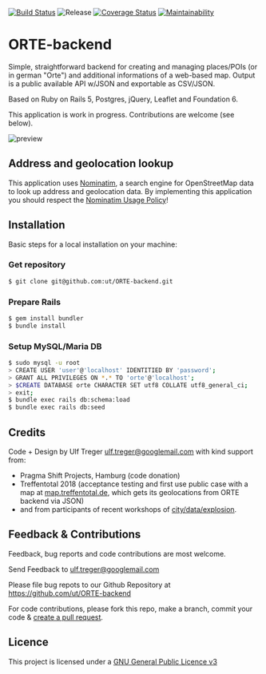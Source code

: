 [![Build Status](https://travis-ci.org/ut/ORTE-backend.svg?branch=master)](https://travis-ci.org/ut/ORTE-backend) ![Release](https://img.shields.io/badge/tag-v0.33-blue.svg) [![Coverage Status](https://coveralls.io/repos/github/ut/ORTE-backend/badge.svg?branch=master)](https://coveralls.io/github/ut/ORTE-backend?branch=master) [![Maintainability](https://api.codeclimate.com/v1/badges/ab3d16e763664a942d72/maintainability)](https://codeclimate.com/github/ut/ORTE-backend/maintainability)


# ORTE-backend

Simple, straightforward backend for creating and managing places/POIs (or in german "Orte") and additional informations of a web-based map. Output is a public available API w/JSON and exportable as CSV/JSON.

Based on Ruby on Rails 5, Postgres, jQuery, Leaflet and Foundation 6.

This application is work in progress. Contributions are welcome (see below).

![preview](https://raw.githubusercontent.com/ut/ORTE-backend/master/app/assets/images/ORTE-backend-dev-002.jpg)

## Address and geolocation lookup

This application uses [Nominatim](https://nominatim.openstreetmap.org/), a search engine for OpenStreetMap data to look up address and geolocation data. By implementing this application you should respect the [Nominatim Usage Policy](https://operations.osmfoundation.org/policies/nominatim/)!

## Installation

Basic steps for a local installation on your machine:

### Get repository

```bash
$ git clone git@github.com:ut/ORTE-backend.git
```
### Prepare Rails

```bash
$ gem install bundler
$ bundle install
```

### Setup MySQL/Maria DB

```bash
$ sudo mysql -u root
> CREATE USER 'user'@'localhost' IDENTITIED BY 'password';
> GRANT ALL PRIVILEGES ON *.* TO 'orte'@'localhost';
> $CREATE DATABASE orte CHARACTER SET utf8 COLLATE utf8_general_ci;
> exit;
$ bundle exec rails db:schema:load
$ bundle exec rails db:seed
```

## Credits

Code + Design by Ulf Treger <ulf.treger@googlemail.com> with kind support from:

* Pragma Shift Projects, Hamburg (code donation)
* Treffentotal 2018 (acceptance testing and first use public case with a map at [map.treffentotal.de](https://map.treffentotal.de), which gets its geolocations from ORTE backend via JSON) 
* and from participants of recent workshops of [city/data/explosion](https://citydataexplosion.tumblr.com/).

## Feedback & Contributions

Feedback, bug reports and code contributions are most welcome.

Send Feedback to ulf.treger@googlemail.com

Please file bug repots to our Github Repository at https://github.com/ut/ORTE-backend

For code contributions, please fork this repo, make a branch, commit your code & [create a pull request](https://help.github.com/en/articles/creating-a-pull-request).


## Licence

This project is licensed under a [GNU General Public Licence v3](https://github.com/ut/ORTE-backend/blob/master/LICENSE)
